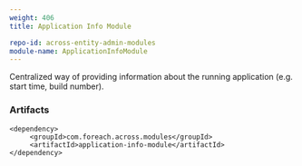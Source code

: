 ```yaml
---
weight: 406
title: Application Info Module

repo-id: across-entity-admin-modules
module-name: ApplicationInfoModule
---
```


Centralized way of providing information about the running application
(e.g. start time, build number).

<!--more-->


### Artifacts

    <dependency>
         <groupId>com.foreach.across.modules</groupId>
         <artifactId>application-info-module</artifactId>
    </dependency>
